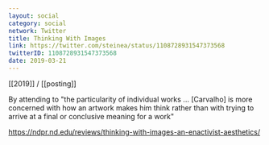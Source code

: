 ```yaml
---
layout: social
category: social
network: Twitter
title: Thinking With Images
link: https://twitter.com/steinea/status/1108728931547373568
twitterID: 1108728931547373568
date: 2019-03-21
---
```


[[2019]] / [[posting]]

By attending to "the particularity of individual works ... [Carvalho] is more concerned with how an artwork makes him think rather than with trying to arrive at a final or conclusive meaning for a work"

<https://ndpr.nd.edu/reviews/thinking-with-images-an-enactivist-aesthetics/>
